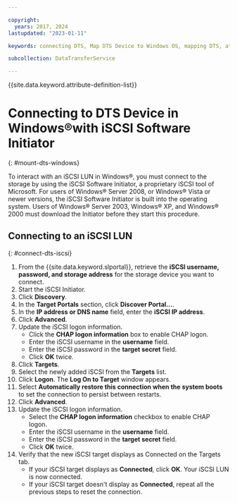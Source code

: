 ```yaml
---

copyright:
  years: 2017, 2024
lastupdated: "2023-01-11"

keywords: connecting DTS, Map DTS Device to Windows OS, mapping DTS, attaching DTS

subcollection: DataTransferService

---
```


{{site.data.keyword.attribute-definition-list}}

# Connecting to DTS Device in Windows&reg;with iSCSI Software Initiator
{: #mount-dts-windows}

To interact with an iSCSI LUN in Windows&reg;, you must connect to the storage by using the iSCSI Software Initiator, a proprietary iSCSI tool of Microsoft. For users of Windows&reg; Server 2008, or Windows&reg; Vista or newer versions, the iSCSI Software Initiator is built into the operating system. Users of Windows&reg; Server 2003, Windows&reg; XP, and Windows&reg; 2000 must download the Initiator before they start this procedure.

## Connecting to an iSCSI LUN
{: #connect-dts-iscsi}

1. From the {{site.data.keyword.slportal}}, retrieve the **iSCSI username, password, and storage address** for the storage device you want to connect.
2. Start the iSCSI Initiator.
3. Click **Discovery**.
4. In the **Target Portals** section, click **Discover Portal...**.
5. In the **IP address or DNS name** field, enter the **iSCSI IP address**.
6. Click **Advanced**.
7. Update the iSCSI logon information.
   - Click the **CHAP logon information** box to enable CHAP logon.
   - Enter the iSCSI username in the **username** field.
   - Enter the iSCSI password in the **target secret** field.
   - Click **OK** twice.
8. Click **Targets**.
9. Select the newly added iSCSI from the **Targets** list.
10. Click **Logon**. The **Log On to Target** window appears.
11. Select **Automatically restore this connection when the system boots** to set the connection to persist between restarts.
12. Click **Advanced**.
13. Update the iSCSI logon information.
    - Select the **CHAP logon information** checkbox to enable CHAP logon.
    - Enter the iSCSI username in the **username** field.
    - Enter the iSCSI password in the **target secret** field.
    - Click **OK** twice.
14. Verify that the new iSCSI target displays as Connected on the Targets tab.
    - If your iSCSI target displays as **Connected**, click **OK**. Your iSCSI LUN is now connected.
    - If your iSCSI target doesn't display as **Connected**, repeat all the previous steps to reset the connection.
